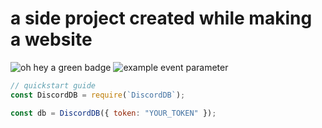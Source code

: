 # a side project created while making a website

![oh hey a green badge](https://github.com/nopeless/discord-db/actions/workflows/main.yml/badge.svg)
![example event parameter](https://github.com/nopeless/discord-db/actions/workflows/main.yml/badge.svg?event=push)

```js
// quickstart guide
const DiscordDB = require(`DiscordDB`);

const db = DiscordDB({ token: "YOUR_TOKEN" });
```
